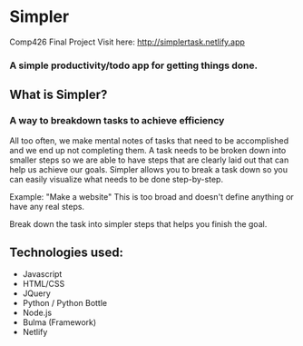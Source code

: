 # Simpler
Comp426 Final Project
Visit here: http://simplertask.netlify.app

### A simple productivity/todo app for getting things done.

## What is Simpler?
### A way to breakdown tasks to achieve efficiency

All too often, we make mental notes of tasks that need to be accomplished and we end up not completing them. A task needs to be broken down into smaller steps so we are able to have steps that are clearly laid out that can help us achieve our goals. Simpler allows you to break a task down so you can easily visualize what needs to be done step-by-step.

Example: "Make a website" This is too broad and doesn't define anything or have any real steps.

Break down the task into simpler steps that helps you finish the goal.

## Technologies used:
- Javascript
- HTML/CSS
- JQuery
- Python / Python Bottle
- Node.js
- Bulma (Framework)
- Netlify
